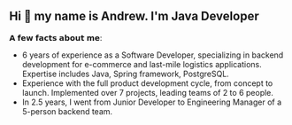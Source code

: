## Hi 👋 my name is Andrew. I'm Java Developer

𝗔 𝗳𝗲𝘄 𝗳𝗮𝗰𝘁𝘀 𝗮𝗯𝗼𝘂𝘁 𝗺𝗲:

- 6 years of experience as a Software Developer, specializing in backend development for e-commerce and last-mile logistics applications. Expertise includes Java, Spring framework, PostgreSQL.
- Experience with the full product development cycle, from concept to launch. Implemented over 7 projects, leading teams of 2 to 6 people. 
- In 2.5 years, I went from Junior Developer to Engineering Manager of a 5-person backend team.
